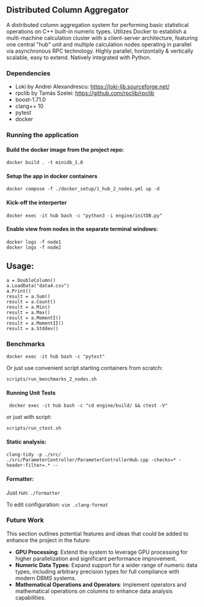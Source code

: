 ## Distributed Column Aggregator
A distributed column aggregation system for performing basic statistical operations on C++ built-in numeric types. Utilizes Docker to establish a multi-machine calculation cluster with a client-server architecture, featuring one central "hub" unit and multiple calculation nodes operating in parallel via asynchronous RPC technology. Highly parallel, horizontally & vertically scalable, easy to extend. Natively integrated with Python.
### Dependencies

- Loki by Andrei Alexandrescu: https://loki-lib.sourceforge.net/
- rpclib by Tamás Szelei: https://github.com/rpclib/rpclib
- boost-1.71.0
- clang++ 10
- pytest
- docker

### Running the application

#### Build the docker image from the project repo:

```docker build . -t minidb_1.0```

#### Setup the app in docker containers

```docker compose -f ./docker_setup/1_hub_2_nodes.yml up -d```

#### Kick-off the interperter

```docker exec -it hub bash -c "python3 -i engine/initDB.py"```

#### Enable view from nodes in the separate terminal windows:

```
docker logs -f node1
docker logs -f node2
```
## Usage:
```
a = DoubleColumn() 
a.LoadData("data4.csv")
a.Print()
result = a.Sum()
result = a.Count()
result = a.Min()
result = a.Max()
result = a.MomentI()
result = a.MomentII()
result = a.Stddev()
```

### Benchmarks

```docker exec -it hub bash -c "pytest" ```

Or just use convenient script starting containers from scratch:

```scripts/run_benchmarks_2_nodes.sh```

#### Running Unit Tests

``` docker exec -it hub bash -c "cd engine/build/ && ctest -V"```

or just with script: 

```scripts/run_ctest.sh```

#### Static analysis:
```
clang-tidy -p ./src/ ./src/ParameterController/ParameterControllerHub.cpp -checks=* -header-filter=.* --
```

#### Formatter:
Just run:
```./formatter```

To edit configuration:
```vim .clang-format```

### Future Work
This section outlines potential features and ideas that could be added to enhance the project in the future:
- **GPU Processing**: Extend the system to leverage GPU processing for higher parallelization and significant performance improvement.
- **Numeric Data Types**: Expand support for a wider range of numeric data types, including arbitrary precision types for full compliance with modern DBMS systems.
- **Mathematical Operations and Operators**: Implement operators and mathematical operations on columns to enhance data analysis capabilities.
